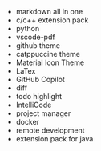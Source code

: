 - markdown all in one
- c/c++ extension pack
- python
- vscode-pdf
- github theme
- catppuccine theme
- Material Icon Theme
- LaTex
- GitHub Copilot
- diff
- todo highlight
- IntelliCode
- project manager
- docker
- remote development
- extension pack for java
